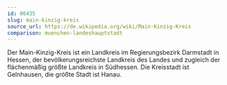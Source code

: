 ```yaml
---
id: 06435
slug: main-kinzig-kreis
source_url: https://de.wikipedia.org/wiki/Main-Kinzig-Kreis
comparison: muenchen-landeshauptstadt
---
```


Der Main-Kinzig-Kreis ist ein Landkreis im Regierungsbezirk Darmstadt in Hessen, der bevölkerungsreichste Landkreis des Landes und zugleich der flächenmäßig größte Landkreis in Südhessen. Die Kreisstadt ist Gelnhausen, die größte Stadt ist Hanau.
